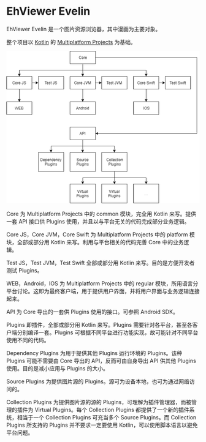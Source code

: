 # EhViewer Evelin

EhViewer Evelin 是一个图片资源浏览器，其中漫画为主要对象。

整个项目以 [Kotlin](https://kotlinlang.org/) 的 [Multiplatform Projects](https://kotlinlang.org/docs/reference/multiplatform.html) 为基础。

![architecture](./art/architecture.png)

Core 为 Multiplatform Projects 中的 common 模块，完全用 Kotlin 来写。提供一套 API 接口供 Plugins 使用，并且以与平台无关的代码完成部分业务逻辑。

Core JS，Core JVM，Core Swift 为 Multiplatform Projects 中的 platform 模块，全部或部分用 Kotlin 来写。利用与平台相关的代码完善 Core 中的业务逻辑。

Test JS，Test JVM，Test Swift 全部或部分用 Kotlin 来写。目的是方便开发者测试 Plugins。

WEB，Android，IOS 为 Multiplatform Projects 中的 regular 模块，所用语言分平台讨论。这即为最终客户端，用于提供用户界面，并将用户界面与业务逻辑连接起来。

API 为 Core 导出的一套供 Plugins 使用的接口。可参照 Android SDK。

Plugins 即插件，全部或部分用 Kotlin 来写。Plugins 需要针对各平台，甚至各客户端分别编译一套。Plugins 可根据不同平台进行功能实现，故可能针对不同平台使用不同的代码。

Dependency Plugins 为用于提供其他 Plugins 运行环境的 Plugins。该种 Plugins 可能不需要由 Core 导出的 API，反而可由自身导出 API 供其他 Plugins 使用。目的是减小应用与 Plugins 的大小。

Source Plugins 为提供图片源的 Plugins。源可为设备本地，也可为通过网络访问的。

Collection Plugins 为提供图片源的源的 Plugins，可理解为插件管理器，而被管理的插件为 Virtual Plugins。每个 Collection Plugins 都提供了一个新的插件系统，相当于一个 Collection Plugins 可充当多个 Source Plugins。而 Collection Plugins 所支持的 Plugins 并不要求一定要使用 Kotlin，可以使用脚本语言以避免平台问题。
